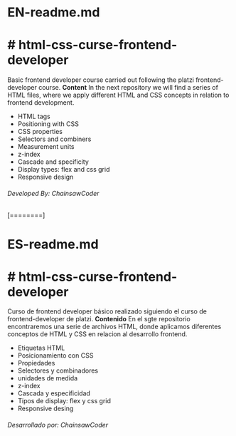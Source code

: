 # EN-readme.md
# # html-css-curse-frontend-developer
Basic frontend developer course carried out following the platzi frontend-developer course.
**Content**
In the next repository we will find a series of HTML files, where we apply different HTML and CSS concepts in relation to frontend development.
- HTML tags
- Positioning with CSS
- CSS properties 
- Selectors and combiners
- Measurement units
- z-index
- Cascade and specificity
- Display types: flex and css grid
- Responsive design
###### Developed By: ChainsawCoder

[========]

# ES-readme.md
# # html-css-curse-frontend-developer
Curso de frontend developer básico realizado siguiendo el curso de frontend-developer de platzi.
**Contenido**
En el sgte repositorio encontraremos una serie de archivos HTML, donde aplicamos diferentes conceptos de HTML y CSS en relacion al desarrollo frontend.
- Etiquetas HTML
- Posicionamiento con CSS
- Propiedades
- Selectores y combinadores
- unidades de medida
- z-index
- Cascada y especificidad
- Tipos de display: flex y css grid
- Responsive desing
###### Desarrollado por: ChainsawCoder 
